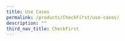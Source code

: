 ```yaml
---
title: Use Cases
permalink: /products/CheckFirst/use-cases/
description: ""
third_nav_title: CheckFirst
---
```



